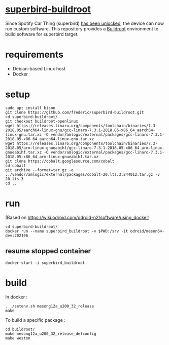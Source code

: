 # [superbird-buildroot](https://github.com/frederic/superbird-buildroot)

Since Spotify Car Thing (superbird) [has been unlocked](https://github.com/frederic/superbird-bulkcmd), the device can now run custom software.
This repository provides a [Buildroot](https://buildroot.org/) environment to build software for superbird target.

# requirements
- Debian-based Linux host
- Docker

# setup
```shell
sudo apt install bison
git clone https://github.com/frederic/superbird-buildroot.git
cd superbird-buildroot/
git checkout buildroot-openlinux
wget https://releases.linaro.org/components/toolchain/binaries/7.3-2018.05/aarch64-linux-gnu/gcc-linaro-7.3.1-2018.05-x86_64_aarch64-linux-gnu.tar.xz -O vendor/amlogic/external/packages/gcc-linaro-7.3.1-2018.05-x86_64_aarch64-linux-gnu.tar.xz
wget https://releases.linaro.org/components/toolchain/binaries/7.3-2018.05/arm-linux-gnueabihf/gcc-linaro-7.3.1-2018.05-x86_64_arm-linux-gnueabihf.tar.xz -O vendor/amlogic/external/packages/gcc-linaro-7.3.1-2018.05-x86_64_arm-linux-gnueabihf.tar.xz
git clone https://cobalt.googlesource.com/cobalt
cd cobalt
git archive --format=tar.gz -o ../vendor/amlogic/external/packages/cobalt-20.lts.3.244012.tar.gz -v 20.lts.3
cd ..
```

# run
(Based on https://wiki.odroid.com/odroid-n2/software/using_docker)
```shell
cd superbird-buildroot/
docker run --name superbird_buildroot -v $PWD:/srv -it odroid/meson64-dev:202106
```

## resume stopped container
```shell
docker start -i superbird_buildroot
```

# build
In docker :
```shell
. ./setenv.sh mesong12a_u200_32_release
make
```
To build a specific package :
```shell
cd buildroot/
make mesong12a_u200_32_release_defconfig
make weston
```